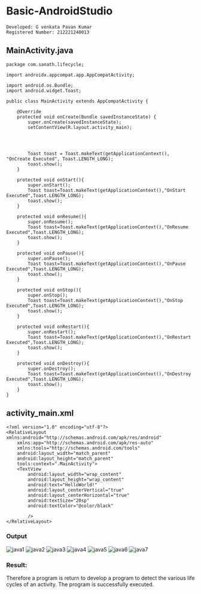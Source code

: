# Basic-AndroidStudio
~~~
Developed: G venkata Pavan Kumar
Registered Number: 212221240013
~~~
## MainActivity.java
~~~
package com.sanath.lifecycle;

import androidx.appcompat.app.AppCompatActivity;

import android.os.Bundle;
import android.widget.Toast;

public class MainActivity extends AppCompatActivity {

    @Override
    protected void onCreate(Bundle savedInstanceState) {
        super.onCreate(savedInstanceState);
        setContentView(R.layout.activity_main);




        Toast toast = Toast.makeText(getApplicationContext(), "OnCreate Executed", Toast.LENGTH_LONG);
        toast.show();
    }

    protected void onStart(){
        super.onStart();
        Toast toast=Toast.makeText(getApplicationContext(),"OnStart Executed",Toast.LENGTH_LONG);
        toast.show();
    }

    protected void onResume(){
        super.onResume();
        Toast toast=Toast.makeText(getApplicationContext(),"OnResume Executed",Toast.LENGTH_LONG);
        toast.show();
    }

    protected void onPause(){
        super.onPause();
        Toast toast=Toast.makeText(getApplicationContext(),"OnPause Executed",Toast.LENGTH_LONG);
        toast.show();
    }

    protected void onStop(){
        super.onStop();
        Toast toast=Toast.makeText(getApplicationContext(),"OnStop Executed",Toast.LENGTH_LONG);
        toast.show();
    }

    protected void onRestart(){
        super.onRestart();
        Toast toast=Toast.makeText(getApplicationContext(),"OnRestart Executed",Toast.LENGTH_LONG);
        toast.show();
    }

    protected void onDestroy(){
        super.onDestroy();
        Toast toast=Toast.makeText(getApplicationContext(),"OnDestroy Executed",Toast.LENGTH_LONG);
        toast.show();
    }
}
~~~
## activity_main.xml
~~~
<?xml version="1.0" encoding="utf-8"?>
<RelativeLayout xmlns:android="http://schemas.android.com/apk/res/android"
    xmlns:app="http://schemas.android.com/apk/res-auto"
    xmlns:tools="http://schemas.android.com/tools"
    android:layout_width="match_parent"
    android:layout_height="match_parent"
    tools:context=".MainActivity">
    <TextView
        android:layout_width="wrap_content"
        android:layout_height="wrap_content"
        android:text="HelloWorld!"
        android:layout_centerVertical="true"
        android:layout_centerHorizontal="true"
        android:textSize="20sp"
        android:textColor="@color/black"

        />
</RelativeLayout>
~~~
### Output
![java1](https://user-images.githubusercontent.com/94827772/192425369-77fb107d-a4ea-41c5-a473-842cf5765216.jpg)
![java2](https://user-images.githubusercontent.com/94827772/192425377-dd2c78bf-f5cb-47f0-bcf4-3f24b49d8d62.jpg)
![java3](https://user-images.githubusercontent.com/94827772/192425381-e81f0b46-185f-4e08-b27e-7b051140d3f6.jpg)
![java4](https://user-images.githubusercontent.com/94827772/192425384-79c945f5-bc16-4ec2-acb5-0538e7432169.jpg)
![java5](https://user-images.githubusercontent.com/94827772/192425387-e2185a78-e184-4e36-9f59-0860d76d556d.jpg)
![java6](https://user-images.githubusercontent.com/94827772/192425389-364071b5-1c59-44d4-82cc-5746a6ee01b0.jpg)
![java7](https://user-images.githubusercontent.com/94827772/192425390-7d34f9ee-24ff-4d34-b85b-831bbae4be83.jpg)


### Result:
Therefore a program is return to develop a program to detect the various life cycles of an activity. The program is successfully executed.

